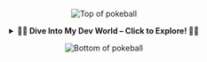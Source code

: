 

<!-- ORIGINAL -->
<!-- Pokeball image -->
<p align="center">
 <p align="center"><img src="https://user-images.githubusercontent.com/44261381/209363264-ac854d3c-2cc2-44c4-928e-8a08d1013f46.png" alt="Top of pokeball"></p>
</p>


<!-- START COLLAPSIBLE SECTION -->
<details>
  <summary align="center"><strong>👾✨ Dive Into My Dev World – Click to Explore! 🚀📂</strong></summary>


<br>



<div align="center"; margin-bottom="60";>
  <img style="max-width:60/%;height:auto;" src="https://media.giphy.com/media/L1R1tvI9svkIWwpVYr/giphy.gif"  />
<!--   <img style="max-width:60/%;height:auto;" alt="GIF" src="https://i.pinimg.com/originals/e4/26/70/e426702edf874b181aced1e2fa5c6cde.gif"> -->
</div>
<p align="center">
  <img src="https://readme-typing-svg.demolab.com?font=Fira+Code&weight=500&size=26&pause=1000&color=F749DC&background=6883FF00&width=435&lines=Hi!+I'm+Jugraunaq+Singh;Aspiring+Software+Engineer;%26+ML+Enthusiast;Welcome+to+my+GitHub!" alt="Typing SVG" />
    
</p>

<h2 align="center">👨‍💻 About Me</h2>
<h2 align="center">Jugraunaq Singh</h2>
<div align="center">

📍 <strong>Location:</strong> India 🇮🇳  
🎓 <strong>Education:</strong> B.Tech in Computer Science (Business Systems)  
🏫 <strong>University:</strong> Vellore Institute of Technology  
🧠 <strong>Specialization:</strong> Machine Learning, AI, Full Stack Development  

---

💼 <strong>Current Projects</strong>  
• 🎙️ Clinical Depression Detection using MFCC + RNN  
• 🛍️ Full Stack Shopping Website  

---

🎯 <strong>Interests</strong>  
🏸 Badminton &nbsp;&nbsp; | &nbsp;&nbsp; 🧠 AI/ML &nbsp;&nbsp; | &nbsp;&nbsp; ⚡ Hackathons &nbsp;&nbsp; | &nbsp;&nbsp; 🚀 Startup Culture

</div>


## <h3 align="center">🚀✨ Featured Repositories & Projects ✨🚀</h3>

<p align="center">
  <img src="https://img.icons8.com/fluency/48/rocket.png" width="30"/>
  &nbsp;<i>A mobile-optimized showcase of my top open-source projects across AI, Full Stack, and System Design</i>
  &nbsp;<img src="https://img.icons8.com/color/48/source-code.png" width="30"/>
</p>

---
<div align="center">

<h2><u>🎙️ <a href="https://github.com/Jugraunaqsingh/Depression-WebApp-MFCC-RNN">Depression Detection</a></u></h2>

![Typing](https://readme-typing-svg.demolab.com?font=Fira+Code&size=18&duration=4000&pause=1000&color=FF69B4&center=false&vCenter=true&width=1000&lines=🎙️+Detects+Clinical+Depression+from+Voice+Samples+Using+User+Speech+Patterns;🧠+MFCC+Audio+Feature+Extraction+%2B+Multi-Task+RNN+Model+for+PHQ+Score+Prediction;⚡+Real-Time+Inference+via+FastAPI+%2B+React+Frontend+with+Audio+Interface;📦+GPU-Accelerated+Audio+Preprocessing+via+CuPy+%7C+Dockerized+Deployment+Setup;📊+Stores+Doctor+Feedback+%2B+Retrains+Model+Periodically+via+MongoDB)

---

<h2><u>🔐 <a href="https://github.com/Jugraunaqsingh/jwt-user-order-service">JWT Auth + Order System</a></u></h2>

![Typing](https://readme-typing-svg.demolab.com?font=Fira+Code&size=18&duration=4000&pause=1000&color=0A66C2&center=false&vCenter=true&width=1000&lines=🔐+Robust+JWT-Based+Authentication+%2F+Authorization+for+Admin+%26+Users+with+RBAC;💼+Spring+Boot+Microservice+Architecture+with+Role-Specific+Routing+Capabilities;🛠️+Modular+Order+Placement+%2F+Tracking+APIs+with+Postman+Test+Suites;🗃️+MySQL+Database+Integration+%7C+Secured+CRUD+Operations+via+DTO+Mapping)

---

<h2><u>🧩 <a href="https://github.com/Jugraunaqsingh/LowLevelDesign">Low Level Design</a></u></h2>

![Typing](https://readme-typing-svg.demolab.com?font=Fira+Code&size=18&duration=4000&pause=1000&color=FF7F50&center=false&vCenter=true&width=1000&lines=🧩+Java-Based+LLD+Practice+for+Scalable+Backend+System+Design+Interviews;📐+Detailed+End-to-End+Designs+for+Parking+Lot%2C+BookMyShow%2C+Splitwise;✅+Covers+OOP+Concepts%2C+SOLID+Principles%2C+GoF+Design+Patterns+in+Depth;📚+Clean+Code+UML-Driven+Breakdown+of+Architecture+and+Responsibilities)

---

<h2><u>🛍️ <a href="https://github.com/Jugraunaqsingh/JugraunaqDripStore">Jugraunaq DripStore</a></u></h2>

![Typing](https://readme-typing-svg.demolab.com?font=Fira+Code&size=18&duration=4000&pause=1000&color=EA4C89&center=false&vCenter=true&width=1000&lines=🛒+Fully+Functional+E-Commerce+Platform+Built+Using+MERN+Stack+Technologies;🧾+Features+Product+Catalog%2C+Admin+Panel%2C+Cart%2C+Checkout+Flows+with+JWT;🎨+TailwindCSS-Based+UI+with+Redux+for+Dynamic+State+Management+Flows;🔐+Includes+Auth%2C+Login%2FSignup%2C+Secure+Session+Storage+%2B+Mobile+Design)

---

<h2><u>🌐 <a href="https://jugraunaq-singh-portfolio-2.onrender.com/">Portfolio Website</a></u></h2>

![Typing](https://readme-typing-svg.demolab.com?font=Fira+Code&size=18&duration=4000&pause=1000&color=FACC15&center=false&vCenter=true&width=1000&lines=🌐+Personal+Developer+Portfolio+Created+Using+React+%2B+TailwindCSS+Stack;💼+Contains+Project+Showcase%2C+Resume+PDF+Download%2C+Contact+Form+Access;🚀+Includes+Animations%2C+Dark+Mode%2C+Mobile+Responsiveness+%2C+Live+Deployment;📎+Professional+Branding+Website+Hosted+Live+on+Render+Cloud+Platform)

---

<h2><u>📊 <a href="https://github.com/Jugraunaqsingh/BCG-Churn-Analysis-Case-Study">BCG Churn Analysis</a></u></h2>

![Typing](https://readme-typing-svg.demolab.com?font=Fira+Code&size=18&duration=4000&pause=1000&color=38B2AC&center=false&vCenter=true&width=1000&lines=📊+Virtual+Internship+Capstone+with+BCG+via+Forage+Simulated+Case+Study;📈+Performed+EDA%2C+Feature+Engineering%2C+Model+Selection+on+Customer+Data;🤖+Built+92%25+Accurate+Random+Forest+Model+with+0.94+AUC+and+F1%3D0.89;🎯+Generated+Retention+Insights+and+Reduced+False+Churn+Alarms+by+12%25)

</div>

---

<div align="center">
  <h3>✨🚀✨ &nbsp;&nbsp; These projects reflect my passion for building intelligent, scalable, and beautiful software. &nbsp;&nbsp; ✨🚀✨</h3>
</div>

---


---

##
[![Jugraunaq Singh's GitHub Activity Graph](https://github-readme-activity-graph.vercel.app/graph?username=Jugraunaqsingh&theme=tokyo-night)](https://github.com/ashutosh00710/github-readme-activity-graph)
##

---


## 🧠 LeetCode Stats
<div align="center">

[![LeetCode Stats](https://leetcard.jacoblin.cool/jugraunaqsingh?theme=dark&font=Source%20Code%20Pro&ext=heatmap)](https://leetcode.com/u/jugraunaqsingh/)

</div>
---




## 🚀 Connect With Me:

<p align="left">
  <a href="https://www.linkedin.com/in/jugraunaq-singh-041b75230/" target="_blank">
    <img src="https://img.shields.io/badge/-LinkedIn-0A66C2?style=for-the-badge&logo=linkedin&logoColor=white"/>
  </a>
  <a href="https://leetcode.com/jugraunaqsingh/" target="_blank">
    <img src="https://img.shields.io/badge/-LeetCode-FFA116?style=for-the-badge&logo=leetcode&logoColor=black"/>
  </a>
</p>

---
## 🛠️ Tools, Frameworks & Languages:
![Java](https://img.shields.io/badge/-Java-F89820?style=for-the-badge&logo=openjdk&logoColor=white)
![Python](https://img.shields.io/badge/-Python-3776AB?style=for-the-badge&logo=python&logoColor=white)
![React](https://img.shields.io/badge/-React-61DAFB?style=for-the-badge&logo=react&logoColor=black)
![FastAPI](https://img.shields.io/badge/-FastAPI-005571?style=for-the-badge&logo=fastapi)
![HTML5](https://img.shields.io/badge/html5-%23E34F26.svg?style=for-the-badge&logo=html5&logoColor=white)
![CSS](https://img.shields.io/badge/CSS-563d7c?&style=for-the-badge&logo=css3&logoColor=white)
![JavaScript](https://img.shields.io/badge/javascript-%23323330.svg?style=for-the-badge&logo=javascript&logoColor=%23F7DF1E)
![Docker](https://img.shields.io/badge/-Docker-2496ED?style=for-the-badge&logo=docker&logoColor=white)
![MongoDB](https://img.shields.io/badge/-MongoDB-47A248?style=for-the-badge&logo=mongodb&logoColor=white)
![TensorFlow](https://img.shields.io/badge/-TensorFlow-FF6F00?style=for-the-badge&logo=tensorflow&logoColor=white)
![REST API](https://img.shields.io/badge/REST%20API-005571?style=for-the-badge&logo=fastapi&logoColor=white)
![Prompt Engineering](https://img.shields.io/badge/Prompt%20Engineering-ffcc00?style=for-the-badge&logo=openai&logoColor=black)
![TailwindCSS](https://img.shields.io/badge/-Tailwind-38B2AC?style=for-the-badge&logo=tailwind-css)
![MySQL](https://img.shields.io/badge/-MySQL-00758F?style=for-the-badge&logo=mysql&logoColor=white)
![NodeJS](https://img.shields.io/badge/node.js-6DA55F?style=for-the-badge&logo=node.js&logoColor=white)
![PHP](https://img.shields.io/badge/php-%23777BB4.svg?style=for-the-badge&logo=php&logoColor=white)
![AWS](https://img.shields.io/badge/AWS-%23000000.svg?style=for-the-badge&logo=amazon-aws&logoColor=white)
![Google Cloud](https://img.shields.io/badge/Google_Cloud-4285F4?style=for-the-badge&logo=google-cloud&logoColor=white)
![Canva](https://img.shields.io/badge/Canva-%2300C4CC.svg?&style=for-the-badge&logo=Canva&logoColor=white)
![Figma](https://img.shields.io/badge/Figma-F24E1E?style=for-the-badge&logo=figma&logoColor=white)
![TailwindCSS](https://img.shields.io/badge/tailwindcss-%2338B2AC.svg?style=for-the-badge&logo=tailwind-css&logoColor=white)
![scikit-learn](https://img.shields.io/badge/scikit--learn-%23F7931E.svg?style=for-the-badge&logo=scikit-learn&logoColor=white)
![Pandas](https://img.shields.io/badge/pandas-%23150458.svg?style=for-the-badge&logo=pandas&logoColor=white)
![Git](https://img.shields.io/badge/git-%23F05033.svg?style=for-the-badge&logo=git&logoColor=white)
![GitHub](https://img.shields.io/badge/github-%23121011.svg?style=for-the-badge&logo=github&logoColor=white)
![VSCode](https://img.shields.io/badge/VSCode-%23007ACC.svg?style=for-the-badge&logo=visual-studio-code&logoColor=white)

---

## 🔥 Projects & Highlights:

- 🔭 Currently building: [MFCC-Based Clinical Depression Detection via Speech](https://github.com/Jugraunaqsingh/Depression-WebApp-MFCC-RNN)
- 🛍️ Full stack: [Online Shopping Website](https://github.com/Jugraunaqsingh/JugraunaqDripStore)
- 🌐 Portfolio: [jugraunaq-singh-portfolio-2.onrender.com](https://jugraunaq-singh-portfolio-2.onrender.com)
- 📬 Contact: jugraunaqsingh@gmail.com



---
## 📊 GitHub Stats

<div align="center">
  <img src="https://github-readme-stats.vercel.app/api?username=Jugraunaqsingh&show_icons=true&theme=dracula" height="150" />

  <img src="https://github-readme-stats.vercel.app/api/top-langs/?username=Jugraunaqsingh&layout=compact&langs_count=6&theme=dracula" height="150" />
</div>

---


<div align="center">
   <a href="https://git.io/typing-svg">
      <img src="https://readme-typing-svg.demolab.com?font=Sedan+SC&weight=500&size=30&pause=1000&color=F63024&background=6883FF00&center=true&vCenter=true&random=false&width=435&lines=Thanks+For+Visiting+!" alt="Typing SVG" />
   </a>
   
   <h3>Show some ❤️ by starring some of the repositories!</h3>
</div>




</details>
<p align="center" ><img src="https://user-images.githubusercontent.com/44261381/209363271-905d2a5e-8a18-44c0-a450-45dddd4d5036.png" alt="Bottom of pokeball"></p>
